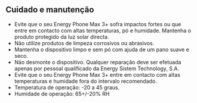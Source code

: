 ## Cuidado e manutenção

* Evite que o seu Energy Phone Max 3+ sofra impactos fortes ou que entre em contacto com altas temperaturas, pó e humidade. Mantenha o produto protegido da luz solar directa.
* Não utilize produtos de limpeza corrosivos ou abrasivos.
* Mantenha o dispositivo limpo e sem pó com ajuda de um pano suave e seco.
* Não desmonte o dispositivo. Qualquer reparação deve ser efetuada apenas por pessoal qualificado da Energy Sistem Technology, S.A.
* Evite que o seu Energy Phone Max 3+ entre em contacto com altas temperaturas e humidade fora do intervalo recomendado.
* Temperatura de operação: -20 a 45 graus.
* Humidade de operação: 65+/-20% RH

